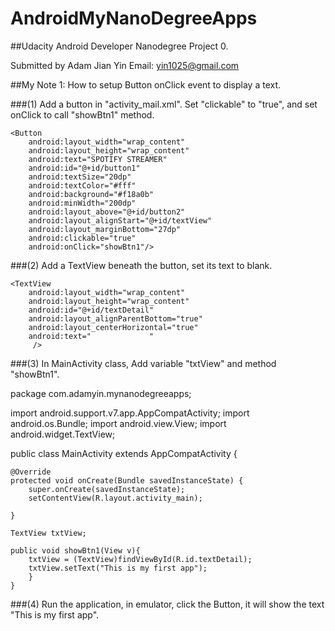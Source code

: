 # AndroidMyNanoDegreeApps

##Udacity Android Developer Nanodegree Project 0.

Submitted by Adam Jian Yin
Email: yin1025@gmail.com

##My Note 1: How to setup Button onClick event to display a text.

###(1) Add a button in "activity_mail.xml". Set "clickable" to "true", and set onClick to call "showBtn1" method.


    <Button
        android:layout_width="wrap_content"
        android:layout_height="wrap_content"
        android:text="SPOTIFY STREAMER"
        android:id="@+id/button1"
        android:textSize="20dp"
        android:textColor="#fff"
        android:background="#f18a0b"
        android:minWidth="200dp"
        android:layout_above="@+id/button2"
        android:layout_alignStart="@+id/textView"
        android:layout_marginBottom="27dp"
        android:clickable="true"
        android:onClick="showBtn1"/>

###(2) Add a TextView beneath the button, set its text to blank.

    <TextView
        android:layout_width="wrap_content"
        android:layout_height="wrap_content"
        android:id="@+id/textDetail"
        android:layout_alignParentBottom="true"
        android:layout_centerHorizontal="true"
        android:text="             "
         />

###(3) In MainActivity class, Add variable "txtView" and method "showBtn1".

package com.adamyin.mynanodegreeapps;

import android.support.v7.app.AppCompatActivity;
import android.os.Bundle;
import android.view.View;
import android.widget.TextView;

public class MainActivity extends AppCompatActivity {

    @Override
    protected void onCreate(Bundle savedInstanceState) {
        super.onCreate(savedInstanceState);
        setContentView(R.layout.activity_main);

    }

    TextView txtView;

    public void showBtn1(View v){
        txtView = (TextView)findViewById(R.id.textDetail);
        txtView.setText("This is my first app");
        }
    }
  
  ###(4) Run the application, in emulator, click the Button, it will show the text "This is my first app".


